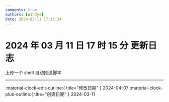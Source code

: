 ```yaml
---
comments: true
authors: [W1ndys]
date: 2024-03-11 17:15:24
---
```


# 2024 年 03 月 11 日 17 时 15 分 更新日志

上传一个 shell 自动推送脚本

<!-- more -->

---

:material-clock-edit-outline:{ title="修改日期" } 2024-04-07
:material-clock-plus-outline:{ title="创建日期" } 2024-03-11
